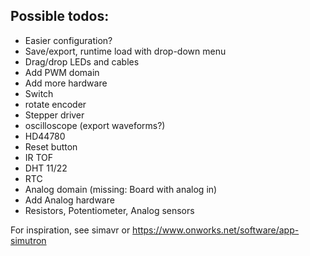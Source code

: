 Possible todos:
------------

 - Easier configuration?
  - Save/export, runtime load with drop-down menu
 - Drag/drop LEDs and cables
 - Add PWM domain
 - Add more hardware
  - Switch
  - rotate encoder
  - Stepper driver
  - oscilloscope (export waveforms?)
  - HD44780 
  - Reset button
  - IR TOF
  - DHT 11/22
  - RTC
- Analog domain (missing: Board with analog in)
 - Add Analog hardware
  - Resistors, Potentiometer, Analog sensors

For inspiration, see simavr or https://www.onworks.net/software/app-simutron